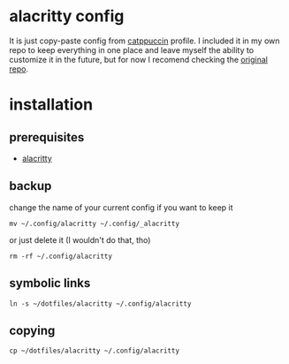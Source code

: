 # alacritty config 
It is just copy-paste config from [catppuccin](https://github.com/catppuccin) profile. I included it in my own repo to keep everything in one place and leave myself the ability to customize it in the future, but for now I recomend checking the [original repo](https://github.com/catppuccin/alacritty). 

# installation 
## prerequisites 
- [alacritty](https://alacritty.org/)

## backup 
change the name of your current config if you want to keep it 
```shell
mv ~/.config/alacritty ~/.config/_alacritty
```
or just delete it (I wouldn't do that, tho)
```shell
rm -rf ~/.config/alacritty
```

## symbolic links 
```shell
ln -s ~/dotfiles/alacritty ~/.config/alacritty
```

## copying 
```shell
cp ~/dotfiles/alacritty ~/.config/alacritty
```
